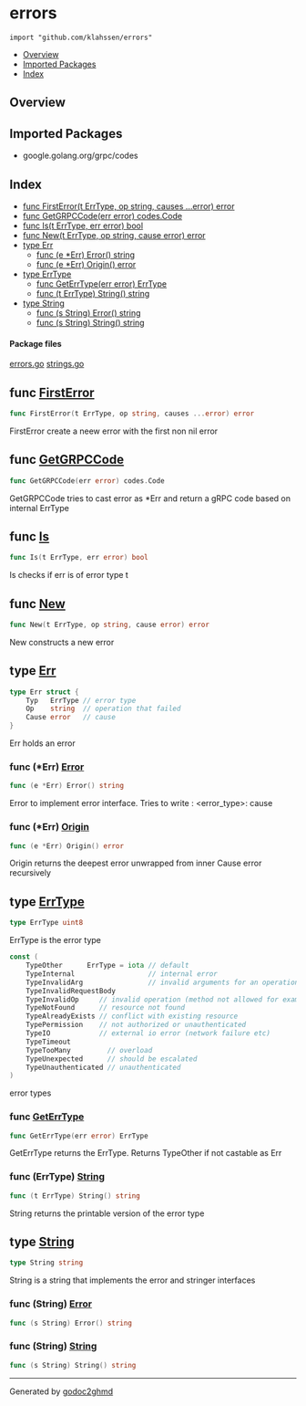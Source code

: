 # errors
`import "github.com/klahssen/errors"`

* [Overview](#pkg-overview)
* [Imported Packages](#pkg-imports)
* [Index](#pkg-index)

## <a name="pkg-overview">Overview</a>

## <a name="pkg-imports">Imported Packages</a>

- google.golang.org/grpc/codes

## <a name="pkg-index">Index</a>
* [func FirstError(t ErrType, op string, causes ...error) error](#FirstError)
* [func GetGRPCCode(err error) codes.Code](#GetGRPCCode)
* [func Is(t ErrType, err error) bool](#Is)
* [func New(t ErrType, op string, cause error) error](#New)
* [type Err](#Err)
  * [func (e \*Err) Error() string](#Err.Error)
  * [func (e \*Err) Origin() error](#Err.Origin)
* [type ErrType](#ErrType)
  * [func GetErrType(err error) ErrType](#GetErrType)
  * [func (t ErrType) String() string](#ErrType.String)
* [type String](#String)
  * [func (s String) Error() string](#String.Error)
  * [func (s String) String() string](#String.String)

#### <a name="pkg-files">Package files</a>
[errors.go](./errors.go) [strings.go](./strings.go) 

## <a name="FirstError">func</a> [FirstError](./errors.go#L106)
``` go
func FirstError(t ErrType, op string, causes ...error) error
```
FirstError create a neew error with the first non nil error

## <a name="GetGRPCCode">func</a> [GetGRPCCode](./errors.go#L174)
``` go
func GetGRPCCode(err error) codes.Code
```
GetGRPCCode tries to cast error as *Err and return a gRPC code based on internal ErrType

## <a name="Is">func</a> [Is](./errors.go#L86)
``` go
func Is(t ErrType, err error) bool
```
Is checks if err is of error type t

## <a name="New">func</a> [New](./errors.go#L101)
``` go
func New(t ErrType, op string, cause error) error
```
New constructs a new error

## <a name="Err">type</a> [Err](./errors.go#L70-L74)
``` go
type Err struct {
    Typ   ErrType // error type
    Op    string  // operation that failed
    Cause error   // cause
}

```
Err holds an error

### <a name="Err.Error">func</a> (\*Err) [Error](./errors.go#L142)
``` go
func (e *Err) Error() string
```
Error to implement error interface. Tries to write <operation>: <error_type>: cause

### <a name="Err.Origin">func</a> (\*Err) [Origin](./errors.go#L128)
``` go
func (e *Err) Origin() error
```
Origin returns the deepest error unwrapped from inner Cause error recursively

## <a name="ErrType">type</a> [ErrType](./errors.go#L12)
``` go
type ErrType uint8
```
ErrType is the error type

``` go
const (
    TypeOther      ErrType = iota // default
    TypeInternal                  // internal error
    TypeInvalidArg                // invalid arguments for an operation
    TypeInvalidRequestBody
    TypeInvalidOp     // invalid operation (method not allowed for exampled)
    TypeNotFound      // resource not found
    TypeAlreadyExists // conflict with existing resource
    TypePermission    // not authorized or unauthenticated
    TypeIO            // external io error (network failure etc)
    TypeTimeout
    TypeTooMany         // overload
    TypeUnexpected      // should be escalated
    TypeUnauthenticated // unauthenticated
)
```
error types

### <a name="GetErrType">func</a> [GetErrType](./errors.go#L77)
``` go
func GetErrType(err error) ErrType
```
GetErrType returns the ErrType. Returns TypeOther if not castable as Err

### <a name="ErrType.String">func</a> (ErrType) [String](./errors.go#L32)
``` go
func (t ErrType) String() string
```
String returns the printable version of the error type

## <a name="String">type</a> [String](./strings.go#L4)
``` go
type String string
```
String is a string that implements the error and stringer interfaces

### <a name="String.Error">func</a> (String) [Error](./strings.go#L10)
``` go
func (s String) Error() string
```

### <a name="String.String">func</a> (String) [String](./strings.go#L6)
``` go
func (s String) String() string
```

- - -
Generated by [godoc2ghmd](https://github.com/gglachant/godoc2ghmd)